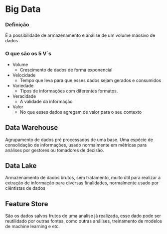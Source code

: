 # Big Data

### Definição
É a possibilidade de armazenamento e análise de um volume massivo de dados

### O que são os 5 V´s
- Volume
    - Crescimento de dados de forma exponencial
- Velocidade
    - Tempo que leva para que esses dados sejam gerados e consumidos
- Variedade
    - Tipos de informações com diferentes formatos.
- Veracidade
    - A validade da informação
- Valor
    - No que esses dados agregam de valor para o seu contexto

## Data Warehouse
Agrupamento de dados pré processados de uma base. Uma espécie de consolidação de informações, usado normalmente em métricas para análises por gestores ou tomadores de decisão.

## Data Lake
Armazenamento de dados brutos, sem tratamento, muito útil para realizar a extração de informação para diversas finalidades, normalmente usado por ciêntistas de dados

## Feature Store
São os dados salvos frutos de uma análise já realizada, esse dado pode ser reutilidado por outras fontes, como outras análises, treinamento de modelos de machine learning e etc.